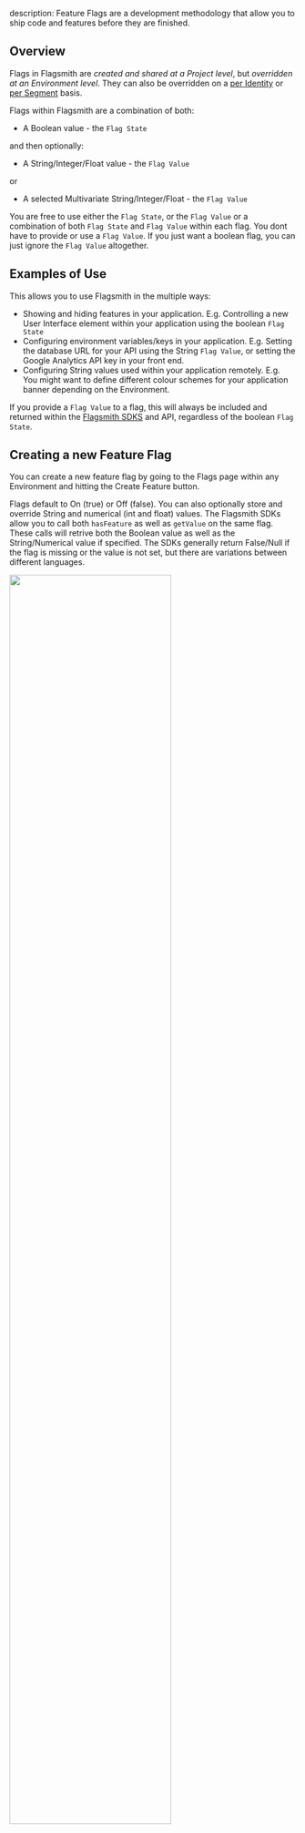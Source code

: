 description: Feature Flags are a development methodology that allow you to ship code and features before they are finished.

## Overview

Flags in Flagsmith are *created and shared at a Project level*, but *overridden at an Environment level*. They can also be overridden on a [per Identity](/managing-identities/) or [per Segment](/managing-segments/) basis.

Flags within Flagsmith are a combination of both:

* A Boolean value - the `Flag State`

and then optionally:

* A String/Integer/Float value - the `Flag Value`

or

* A selected Multivariate String/Integer/Float - the `Flag Value`

You are free to use either the `Flag State`, or the `Flag Value` or a combination of both `Flag State` and `Flag Value` within each flag. You dont have to provide or use a `Flag Value`. If you just want a boolean flag, you can just ignore the `Flag Value` altogether.

## Examples of Use

This allows you to use Flagsmith in the multiple ways:

* Showing and hiding features in your application. E.g. Controlling a new User Interface element within your application using the boolean `Flag State`
* Configuring environment variables/keys in your application. E.g. Setting the database URL for your API using the String `Flag Value`, or setting the Google Analytics API key in your front end.
* Configuring String values used within your application remotely. E.g. You might want to define different colour schemes for your application banner depending on the Environment.

If you provide a `Flag Value` to a flag, this will always be included and returned within the [Flagsmith SDKS](/clients/rest/) and API, regardless of the boolean `Flag State`.

## Creating a new Feature Flag

You can create a new feature flag by going to the Flags page within any Environment and hitting the Create Feature button.

Flags default to On (true) or Off (false). You can also optionally store and override String and numerical (int and float) values. The Flagsmith SDKs allow you to call both `hasFeature` as well as `getValue` on the same flag. These calls will retrive both the Boolean value as well as the String/Numerical value if specified. The SDKs generally return False/Null if the flag is missing or the value is not set, but there are variations between different languages.

<img src="/images/create-feature.png" width="75%"/>

## Multi-Variate Flags

!!! note
    This feature is currently in beta. Please contact us if you need more help with this feature!

You can create a Multivariate Flag if you want the `Flag Value` to be one value out of a selection that you define. Each Environment within a Project can then define and select which value to return based on this list. Multivariate Flags are useful in 2 core use-cases:

1. You want to be able to control the `Flag Value` from a pre-selected list.
2. You want to run an A/B test. [Learn more here](/ab-testing/).

Multi-Variate Flag values are defined as a "Control" and "Variations". The Control value is always sent as the Flag Value when you get the Flags for the Environment without passing in a [User Identity](/managing-identities/).

!!! important
    The Control and Variant weightings ***only*** come into effect if you are getting the Flags for a particular Identity. If you are just retrieving the flags for an Environment without passing in an Identity, you will ***always*** receive the Control value.

If you are getting the Flags for an Identity, the Flagsmith engine will send the value based on the defined Weightings, as specified within the Environment.

<img src="/images/multi-variate-flags.png" width="100%"/>

In the screenshot above, roughly half our user population will receive the value `normal`, roughly one quarter (25%) will receive `large` and roughly one quarter (25%) will receive `huge`. Note that you can use 100% as a weighting to ensure all your users receive the same variant.

Multi Variate values can be defined differently for each Environment within your Project.

### Multi-Variate Flag Use Cases

The primary use case for using Multi-Variate flags is to drive [A/B tests](ab-testing.md).
